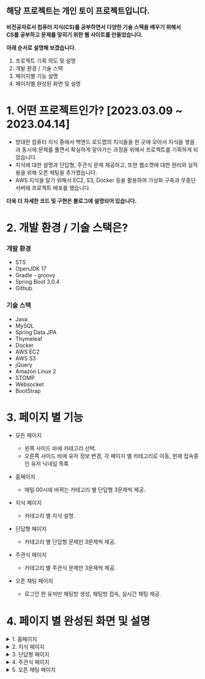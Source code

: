 ## 해당 프로젝트는 개인 토이 프로젝트입니다.<br/>
 
**비전공자로서 컴퓨터 지식(CS)를 공부하면서 다양한 기술 스택을 배우기 위해서**<br/> 
**CS를 공부하고 문제를 맞히기 위한 웹 사이트를 만들었습니다.**

**아래 순서로 설명해 보겠습니다.**

  1. 프로젝트 기획 의도 및 설명
  2. 개발 환경 / 기술 스택
  3. 페이지별 기능 설명
  4. 페이지별 완성된 화면 및 설명
 
# 1. 어떤 프로젝트인가? [2023.03.09 ~ 2023.04.14]

- 방대한 컴퓨터 지식 중에서 백엔드 로드맵의 지식들을 한 곳에 모아서 지식을 쌓음과 동시에 문제를 풀면서 확실하게 알아가는 과정을 위해서 프로젝트를 기획하게 되었습니다.
- 지식에 대한 설명과 단답형, 주관식 문제 제공하고, 또한 웹소켓에 대한 원리와 실적용을 위해 오픈 채팅을 추가했습니다.
- AWS 지식을 알기 위해서 EC2, S3, Docker 등을 활용하여 가상화 구축과 무중단 서버에 프로젝트 배포를 했습니다.

**더욱 더 자세한 코드 및 구현은 블로그에 설명되어 있습니다.**

# 2. 개발 환경 / 기술 스택은?

### 개발 환경

- STS
- OpenJDK 17
- Gradle - groovy
- Spring Boot 3.0.4
- Github

### 기술 스택

- Java
- MySQL
- Spring Data JPA
- Thymeleaf
- Docker
- AWS EC2
- AWS S3
- jQuery
- Amazon Linux 2
- STOMP
- Websocket
- BootStrap

# 3. 페이지 별 기능

- 모든 페이지
  - 왼쪽 사이드 바에 카테고리 선택.
  - 오른쪽 사이드 바에 유저 정보 변경, 각 페이지 별 카테고리로 이동, 현재 접속중인 유저 닉네임 목록<br/>
  
- 홈페이지
  - 매일 00시에 바뀌는 카테고리 별 단답형 3문제씩 제공.
  
- 지식 페이지
  - 카테고리 별 지식 설명.
  
- 단답형 페이지
  - 카테고리 별 단답형 문제만 3문제씩 제공.
  
- 주관식 페이지
  - 카테고리 별 주관식 문제만 3문제씩 제공.
  
- 오픈 채팅 페이지
  - 로그인 한 유저만 채팅방 생성, 채팅방 접속, 실시간 채팅 제공.

# 4. 페이지 별 완성된 화면 및 설명

<details>
<summary>1. 홈페이지</summary>
![image](https://user-images.githubusercontent.com/93322974/233050950-693f37d4-3e1b-460b-8f4f-b5655a0b089a.png)


</details>

<details>
<summary>2. 지식 페이지</summary>
![image](https://user-images.githubusercontent.com/93322974/233051004-a7ecfe9e-ee21-4ce8-a590-413220a9062e.png)

- 지식마다 댓글 팝업
![image](https://user-images.githubusercontent.com/93322974/233051140-5e188578-4de4-494f-bd24-0eb8466f6c56.png)

</details>

<details>
<summary>3. 단답형 페이지</summary>
![image](https://user-images.githubusercontent.com/93322974/233051170-21dc419b-4443-4fa1-98d9-724f7d323be6.png)


</details>

<details>
<summary>4. 주관식 페이지</summary>
![image](https://user-images.githubusercontent.com/93322974/233051193-c1ca55e2-6b8a-4df0-b8c5-7279d5912721.png)

</details>

<details>
<summary>5. 오픈 채팅 페이지</summary>
![image](https://user-images.githubusercontent.com/93322974/233051827-9282d895-bfc9-40e8-ab5b-dc964bb9519d.png)

![image](https://user-images.githubusercontent.com/93322974/233051673-0360bd21-8506-4b9e-bf88-f23932f69d6f.png)
![image](https://user-images.githubusercontent.com/93322974/233051752-deca42b5-259b-4078-b218-27f9aeb99dd6.png)

</details>
